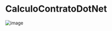 # CalculoContratoDotNet

![image](https://user-images.githubusercontent.com/97065934/202218777-742587b4-4b3c-4b44-af45-6f258f54347c.png)
